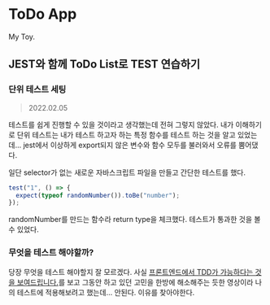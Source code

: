 # ToDo App

My Toy.

## JEST와 함께 ToDo List로 TEST 연습하기

### 단위 테스트 세팅

> 2022.02.05

테스트를 쉽게 진행할 수 있을 것이라고 생각했는데 전혀 그렇지 않았다. 내가 이해하기로 단위 테스트는 내가 테스트 하고자 하는 특정 함수를 테스트 하는 것을 알고 있었는데... jest에서 이상하게 export되지 않은 변수와 함수 모두를 불러와서 오류를 뿜어댔다.

일단 selector가 없는 새로운 자바스크립트 파일을 만들고 간단한 테스트를 했다.

```js
test("1", () => {
  expect(typeof randomNumber()).toBe("number");
});
```

randomNumber를 만드는 함수라 return type을 체크했다. 테스트가 통과한 것을 볼 수 있었다.

### 무엇을 테스트 해야할까?

당장 무엇을 테스트 해야할지 잘 모르겠다. 사실 [프론트엔드에서 TDD가 가능하다는 것을 보여드립니다.](https://www.youtube.com/watch?v=L1dtkLeIz-M)를 보고 그동안 하고 있던 고민을 한방에 해소해주는 듯한 영상이라 나의 테스트에 적용해보려고 했는데... 안된다. 이유를 찾아야한다.
